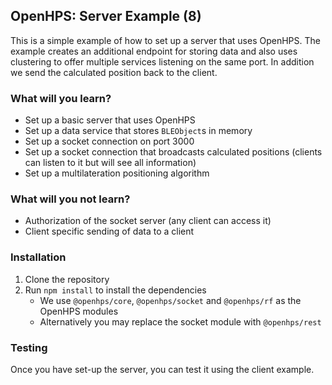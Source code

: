 ## OpenHPS: Server Example (8)
This is a simple example of how to set up a server that uses OpenHPS. The example creates an additional endpoint for storing data and also
uses clustering to offer multiple services listening on the same port. In addition we send the calculated position back to the client.

### What will you learn?
- Set up a basic server that uses OpenHPS
- Set up a data service that stores `BLEObject`s in memory
- Set up a socket connection on port 3000
- Set up a socket connection that broadcasts calculated positions (clients can listen to it but will see all information)
- Set up a multilateration positioning algorithm

### What will you not learn?
- Authorization of the socket server (any client can access it)
- Client specific sending of data to a client

### Installation
1. Clone the repository
2. Run `npm install` to install the dependencies
    - We use `@openhps/core`, `@openhps/socket` and `@openhps/rf` as the OpenHPS modules
    - Alternatively you may replace the socket module with `@openhps/rest`

### Testing
Once you have set-up the server, you can test it using the client example.